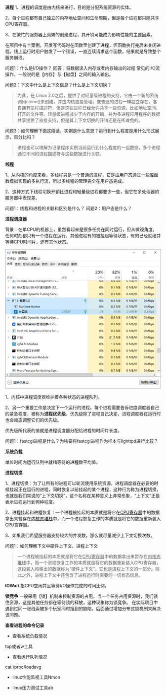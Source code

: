 **进程**
1、进程的调度是由内核来进行，目的是分配系统资源的实体。

2、每个进程都有自己独立的内存地址空间和生命周期，但是每个进程都只能共享CPU寄存器。

3、在繁忙的服务器上频繁的创建进程，其开销可能成为影响性能的主要因素。

在项目中有个案例，开发写代码时在函数里创建了进程，但函数执行完后未关闭进程，线上运行时用户触发了一个错误，一直连续请求这个函数，结果就是导致整个服务崩溃。

问题1：什么是I/O操作？
回答：将数据读入内存或者内存输出的过程
常见的I/O流操作，一般说的是【内存】与【磁盘】之间的输入输出。

问题2：下文中什么是上下文信息？什么是上下文切换？

> 为此，在 Linux 2.0之后，提供了对轻量级进程的支持，它由一个新的系统调用clone()来创建，并由内核直接管理，像普通的进程一样独立存在，各自拥有进程描述符，但是这些进程已经允许共享一些资源，比如地址空间、打开的文件等。轻量级进程减少了内存的开销，并为多进程应用程序的数据共享提供了直接支持，但是其上下文切换的开销还是在所难免的。



问题3：如何理解下面这段话，实例是什么意思？运行到什么程度是用什么形式展示，百分比吗？

> 进程也可以理解为记录程序实例当前运行到什么程度的一组数据，多个进程通过不同的进程描述符与这些数据进行关联。

**线程**

1、从内核的角度来看，多线程只是一个普通的进程，它是由用户态通过一些库函数模拟实现的多执行流，所以多线程的管理完全在用户态完成。

2、这种方式下线程切换开销比进程和轻量级进程都要少一些，但它在多处理器的服务器中表现差。

问题1：线程和进程的关联和区别是什么？
问题2：用户态是什么？

**进程调度器**

背景：在单CPU的机器上，虽然看起来是很多任务在同时运行，但从微观角度，任何时刻都只有一个进程在运行，其他进程有的被挂起等待状态，有的已经就绪并等待CPU时间片，还有其他状态。

![image-20211231095225624](image-20211231095225624.png)



1、内核中进程调度器维护着各种状态的进程队列。

2、另一个重要工作是决定下一个运行的进程。每个进程需要告诉进度调度器自己的紧急程度，被称为**进程优先级**。优先级除了进程自己决定，进程调度器在运行时也会动态调整它们的优先级。

优先级所代表的值就是进程调度器分配给进程的时间片长度。

问题1：fastcgi进程是什么？为啥要将fastcgi进程作为样本与lighttpd进行比较？



**系统负载**

单位时间内运行队列中就绪等待的进程数平均值。

**进程切换**

1、进程切换：为了让所有的进程可以轮流使用系统资源，进程调度器在必要的时候挂起正在运行的进程，同时恢复以前挂起的某个进程，这种行为称为进程切换，也就是我们常说的“上下文切换”，这个名称在某种意义上非常形象，“上下文”正是表示进程运行到何种程度。

2、进程挂起和进程恢复：一个进程被挂起的本质就是将它在<u>CPU寄存器</u>中的数据拿出来暂存在<u>内核态堆栈</u>中，而一个进程恢复工作的本质就是将它的数据重新装入CPU寄存器。

3、如果我们希望服务器支持较大的并发数，那么就尽量减少上下文切换次数。

问题1：如何理解下文中硬件上下文、进程上下文

>一个进程被挂起的本质就是将它在<u>CPU寄存器</u>中的数据拿出来暂存在<u>内核态堆栈</u>中，而一个进程恢复工作的本质就是将它的数据重新装入CPU寄存器，这段装入和移出的数据称为“硬件上下文”，它也是进程上下文的一部分。除此之外，进程上下文中还包含了进程运行时需要的一切状态信息。

**IOWait**
指CPU空闲并且等待I/O操作完成的时间比例。

**锁竞争**
一般采用【锁】机制来控制资源的占用，当一个任务占用资源时，我们锁住资源，这是其他任务都在等待锁的释放，这种现象称为锁竞争。
在实际项目中遇到过同一张线索被多个玩家同时搜到的缺陷，后面通过增加分布式锁机制来解决该问题。


 **查看进程的命令记录**

- 查看系统负载情况

top或者w工具

- 查看运行队列情况

cat /proc/loadavg

- linux性能监视工具Nmon

- linux压力测试工具ab
